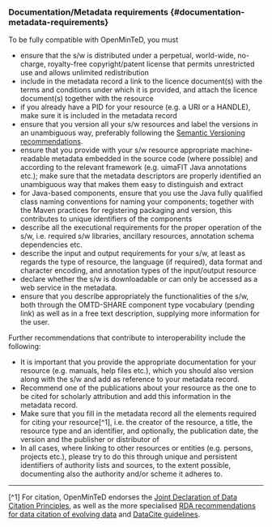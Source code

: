 ### ****Documentation/Metadata requirements**** {#documentation-metadata-requirements}

To be fully compatible with OpenMinTeD, you must

*   ensure that the s/w is distributed under a perpetual, world-wide, no-charge, royalty-free copyright/patent license that permits unrestricted use and allows unlimited redistribution
*   include in the metadata record a link to the licence document(s) with the terms and conditions under which it is provided, and attach the licence document(s) together with the resource
*   if you already have a PID for your resource (e.g. a URI or a HANDLE), make sure it is included in the metadata record
*   ensure that you version all your s/w resources and label the versions in an unambiguous way, preferably following the [Semantic Versioning recommendations](http://semver.org).
*   ensure that you provide with your s/w resource appropriate machine-readable metadata embedded in the source code (where possible) and according to the relevant framework (e.g. uimaFIT Java annotations etc.); make sure that the metadata descriptors are properly identified an unambiguous way that makes them easy to distinguish and extract
*   for Java-based components, ensure that you use the Java fully qualified class naming conventions for naming your components; together with the Maven practices for registering packaging and version, this contributes to unique identifiers of the components
*   describe all the executional requirements for the proper operation of the s/w, i.e. required s/w libraries, ancillary resources, annotation schema dependencies etc.
*   describe the input and output requirements for your s/w, at least as regards the type of resource, the language (if required), data format and character encoding, and annotation types of the input/output resource
*   declare whether the s/w is downloadable or can only be accessed as a web service in the metadata.
*   ensure that you describe appropriately the functionalities of the s/w, both through the OMTD-SHARE component type vocabulary (pending link) as well as in a free text description, supplying more information for the user.

Further recommendations that contribute to interoperability include the following:

*   It is important that you provide the appropriate documentation for your resource (e.g. manuals, help files etc.), which you should also version along with the s/w and add as reference to your metadata record.
*   Recommend one of the publications about your resource as the one to be cited for scholarly attribution and add this information in the metadata record.
*   Make sure that you fill in the metadata record all the elements required for citing your resource[^1], i.e. the creator of the resource, a title, the resource type and an identifier, and optionally, the publication date, the version and the publisher or distributor of
*   In all cases, where linking to other resources or entities (e.g. persons, projects etc.), please try to do this through unique and persistent identifiers of authority lists and sources, to the extent possible, documenting also the authority and/or scheme it adheres to.

*********************

[^1] For citation, OpenMinTeD endorses the [Joint Declaration of Data Citation Principles](https://www.force11.org/group/joint-declaration-data-citation-principles-final), as well as the more specialised [RDA recommendations for data citation of evolving data](https://www.rd-alliance.org/system/files/RDA-DC-Recommendations_151020.pdf) and [DataCite guidelines](https://www.datacite.org/cite-your-data.html).
